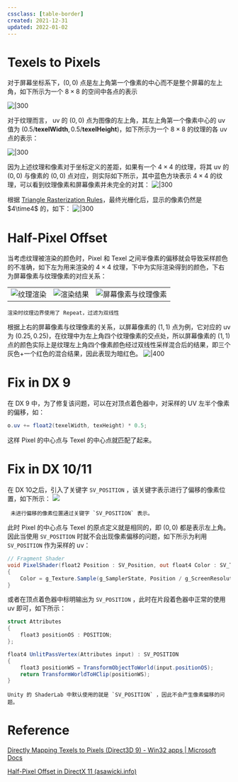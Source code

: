 ```yaml
---
cssclass: [table-border]
created: 2021-12-31
updated: 2022-01-02
---
```


# Texels to Pixels

对于屏幕坐标系下，$(0,0)$ 点是左上角第一个像素的中心而不是整个屏幕的左上角，如下所示为一个 $8\times 8$ 的空间中各点的表示

![|300](assets/Computer%20Graphics%20-%20Half-Pixel%20Offset/Untitled.png)

对于纹理而言， uv 的 $(0,0)$ 点为图像的左上角，其左上角第一个像素中心的 uv 值为 $(0.5/\mathbf{texelWidth}, 0.5/\mathbf{texelHeight})$，如下所示为一个 $8 \times 8$ 的纹理的各 uv 点的表示：

![|300](assets/Computer%20Graphics%20-%20Half-Pixel%20Offset/Untitled%201.png)

因为上述纹理和像素对于坐标定义的差距，如果有一个 $4 \times 4$ 的纹理，将其 uv 的 $(0,0)$ 与像素的 $(0,0)$ 点对应，则实际如下所示，其中蓝色方块表示 $4 \times 4$ 的纹理，可以看到纹理像素和屏幕像素并未完全的对其：
![|300](assets/Computer%20Graphics%20-%20Half-Pixel%20Offset/Untitled%202.png)

根据 [Triangle Rasterization Rules](Computer%20Graphics%20-%20Triangle%20Rasterization%20Rules.md)，最终光栅化后，显示的像素仍然是 $4\time4$ 的，如下：
![|300](assets/Computer%20Graphics%20-%20Half-Pixel%20Offset/Untitled%203.png)

# Half-Pixel Offset

当考虑纹理被渲染的颜色时，Pixel 和 Texel 之间半像素的偏移就会导致采样颜色的不准确，如下左为用来渲染的 $4 \times 4$ 纹理，下中为实际渲染得到的颜色，下右为屏幕像素与纹理像素的对应关系：

|                                                                                    |                                                                                    |                                                                                              |
| ---------------------------------------------------------------------------------- | ---------------------------------------------------------------------------------- | -------------------------------------------------------------------------------------------- |
| ![纹理渲染](assets/Computer%20Graphics%20-%20Half-Pixel%20Offset/Untitled%204.png) | ![渲染结果](assets/Computer%20Graphics%20-%20Half-Pixel%20Offset/Untitled%205.png) | ![屏幕像素与纹理像素](assets/Computer%20Graphics%20-%20Half-Pixel%20Offset/Untitled%206.png) |

```ad-note
渲染时纹理边界使用了 Repeat，过滤为双线性
```

根据上右的屏幕像素与纹理像素的关系，以屏幕像素的 $(1,1)$ 点为例，它对应的 uv 为 $(0.25,0.25)$，在纹理中为左上角四个纹理像素的交点处，所以屏幕像素的 $(1,1)$ 点的颜色实际上是纹理左上角四个像素颜色经过双线性采样混合后的结果，即三个灰色+一个红色的混合结果，因此表现为暗红色。
![|400](assets/Computer%20Graphics%20-%20Half-Pixel%20Offset/Untitled%207.png)

# Fix in DX 9

在 DX 9 中，为了修复该问题，可以在对顶点着色器中，对采样的 UV 左半个像素的偏移，如：

```glsl
o.uv += float2(texelWidth, texHeight) * 0.5;
```

这样 Pixel 的中心点与 Texel 的中心点就匹配了起来。

# Fix in DX 10/11

在 DX 10之后，引入了关键字 `SV_POSITION` ，该关键字表示进行了偏移的像素位置，如下所示：
![](assets/Computer%20Graphics%20-%20Half-Pixel%20Offset/Untitled%208.png)

```ad-note
 未进行偏移的像素位置通过关键字 `SV_POSITION` 表示。
```

此时 Pixel 的中心点与 Texel 的原点定义就是相同的，即 $(0,0)$ 都是表示左上角。因此当使用 `SV_POSITION` 时就不会出现像素偏移的问题，如下所示为利用 `SV_POSITION` 作为采样的 uv：

```glsl
// Fragment Shader
void PixelShader(float2 Position : SV_Position, out float4 Color : SV_Target)
{
    Color = g_Texture.Sample(g_SamplerState, Position / g_ScreenResolution);
}
```

或者在顶点着色器中标明输出为 `SV_POSITION` ，此时在片段着色器中正常的使用 uv 即可，如下所示：

```csharp
struct Attributes
{
    float3 positionOS : POSITION;
};

float4 UnlitPassVertex(Attributes input) : SV_POSITION
{
    float3 positionWS = TransformObjectToWorld(input.positionOS);
    return TransformWorldToHClip(positionWS);
}
```

```ad-note
Unity 的 ShaderLab 中默认使用的就是 `SV_POSITION` ，因此不会产生像素偏移的问题。
```

# Reference

[Directly Mapping Texels to Pixels (Direct3D 9) - Win32 apps | Microsoft Docs](https://docs.microsoft.com/en-us/windows/win32/direct3d9/directly-mapping-texels-to-pixels)

[Half-Pixel Offset in DirectX 11 (asawicki.info)](https://www.asawicki.info/news_1516_half-pixel_offset_in_directx_11)